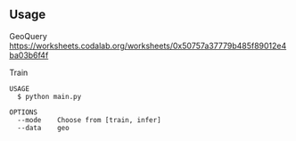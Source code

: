 
## Usage

GeoQuery https://worksheets.codalab.org/worksheets/0x50757a37779b485f89012e4ba03b6f4f

<!-- RestQuery http://www.cs.utexas.edu/users/ml/nldata/restquery.html -->

Train 

```
USAGE
  $ python main.py

OPTIONS
  --mode    Choose from [train, infer] 
  --data    geo
```

<!--
## Evaluation

We use denotation match accuracy Acc<sub>dm</sub> for evaluation.


Geoquery

| Method        | Acc<sub>dm</sub>|
| ------------- | ------------- |
| ASN           | 87.1%         |
| SEQ2TREE      | 87.1%         |
| TRANX         | 88.2%         |
| JL16          | 89.2%         |
| **SpatialNLI**| [**90.4%**](https://drive.google.com/drive/folders/1GskZI_sPrDbp9yn6YjEtLmmEKtLvT85o)     |


Restaurant

|Method        | Acc<sub>dm</sub>|
|--------------|-----------------|
|**SpatialNLI**|[**100%**](https://drive.google.com/drive/folders/1heNxCCuQ2O8NgfIYFViG0lEk1KwF02Uq)        |


Geoquery + Rest

|Method| Acc<sub>dm</sub>|
|--------------|-----------------|
|**SpatialNLI**|[**90.7**](https://drive.google.com/drive/folders/1ydwkOq-2TokSgL3EmjmJC3i7oYL07PrO)|
-->

  
